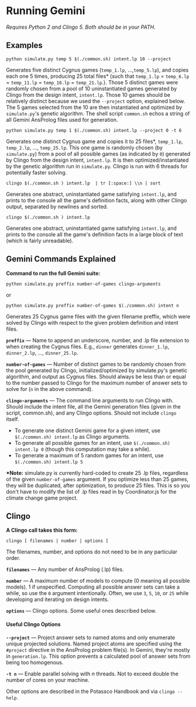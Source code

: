 # Running Gemini

_Requires Python 2 and Clingo 5. Both should be in your PATH._

## Examples

	python simulate.py temp 5 $(./common.sh) intent.lp 10 --project
    
Generates five distinct Cygnus games (`temp_1.lp`, ...,`temp_5.lp`), and copies each one 5 times, producing 25 total files* (such that `temp_1.lp` = `temp_6.lp` = `temp_11.lp` = `temp_16.lp` = `temp_21.lp`.). Those 5 distinct games were randomly chosen from a pool of 10 uninstantiated games generated by Clingo from the design intent, `intent.lp`. Those 10 games should be relatively distinct because we used the `--project` option, explained below. The 5 games selected from the 10 are then instantiated and optimized by `simulate.py`'s genetic algorithm. The shell script `common.sh` echos a string of all Gemini AnsProlog files used for generation. 

	python simulate.py temp 1 $(./common.sh) intent.lp --project 0 -t 6

Generates one distinct Cygnus game and copies it to 25 files*, `temp_1.lp`, `temp_2.lp`, ..., `temp_25.lp`. This one game is randomly chosen (by `simulate.py`) from a pool of all possible games (as indicated by `0`) generated by Clingo from the design intent, `intent.lp`. It is then optimized/instantiated by the genetic algorithm run in `simulate.py`. Clingo is run with 6 threads for potentially faster solving. 

	clingo $(./common.sh ) intent.lp  | tr [:space:] \\n | sort
    
Generates one abstract, uninstantiated game satisfying `intent.lp`, and prints to the console all the game's definition facts, along with other Clingo output, separated by newlines and sorted. 

	clingo $(./common.sh ) intent.lp 
    
Generates one abstract, uninstantiated game satisfying `intent.lp`, and prints to the console all the game's definition facts in a large block of text (which is fairly unreadable). 
    

## Gemini Commands Explained

**Command to run the full Gemini suite:**

	python simulate.py preffix number-of-games clingo-arguments
or

    python simulate.py preffix number-of-games $(./common.sh) intent n
    
Generates 25 Cygnus game files with the given filename preffix, which were solved by Clingo with respect to the given problem definition and intent files. 

**`preffix`** — Name to append an underscore, number, and .lp file extension to when creating the Cygnus files. E.g., `dinner` generates `dinner_1.lp`, `dinner_2.lp`, ..., `dinner_25.lp`. 

**`number-of-games`** — Number of distinct games to be randomly chosen from the pool generated by Clingo, initialized/optimized by simulate.py's genetic algorithm, and output as Cygnus files. Should always be less than or equal to the number passed to Clingo for the maximum number of answer sets to solve for (`n` in the above command).

**`clingo-arguments`** — The command line arguments to run Clingo with. Should include the intent file, all the Gemini generation files (given in the script, common.sh), and any Clingo options. Should not include `clingo` itself.

- To generate one distinct Gemini game for a given intent, use `$(./common.sh) intent.lp` as Clingo arguments. 
- To generate all possible games for an intent, use `$(./common.sh) intent.lp 0` (though this computation may take a while).
- To generate a maximum of 5 random games for an intent, use `$(./common.sh) intent.lp 5`

**\*Note:** simulate.py is currently hard-coded to create 25 .lp files, regardless of the given `number-of-games` argument. If you optimize less than 25 games, they will be duplicated, after optimization, to produce 25 files. This is so you don't have to modify the list of .lp files read in by Coordinator.js for the climate change game project.


## Clingo

**A Clingo call takes this form:**

	clingo [ filenames | number | options ]

The filenames, number, and options do not need to be in any particular order. 

**`filenames`** — Any number of AnsProlog (.lp) files. 

**`number`** — A maximum number of models to compute (0 meaning all possible models). 1 if unspecified. Computing all possible answer sets can take a while, so use the `0` argument intentionally. Often, we use `3`, `5`, `10`, or `25` while developing and iterating on design intents. 

**`options`** — Clingo options. Some useful ones described below. 

#### Useful Clingo Options

**`--project`** — Project answer sets to named atoms and only enumerate unique projected solutions. Named project atoms are specified using the `#project` directive in the AnsProlog problem file(s). In Gemini, they're mostly in `generation.lp`. This option prevents a calculated pool of answer sets from being too homogenous. 

**`-t n`** — Enable parallel solving with _n_ threads. Not to exceed double the number of cores on your machine. 

Other options are described in the Potassco Handbook and via `clingo --help`.  
